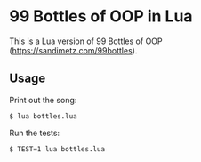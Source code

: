 # 99 Bottles of OOP in Lua

This is a Lua version of 99 Bottles of OOP (https://sandimetz.com/99bottles).

## Usage

Print out the song:

    $ lua bottles.lua

Run the tests:

    $ TEST=1 lua bottles.lua
